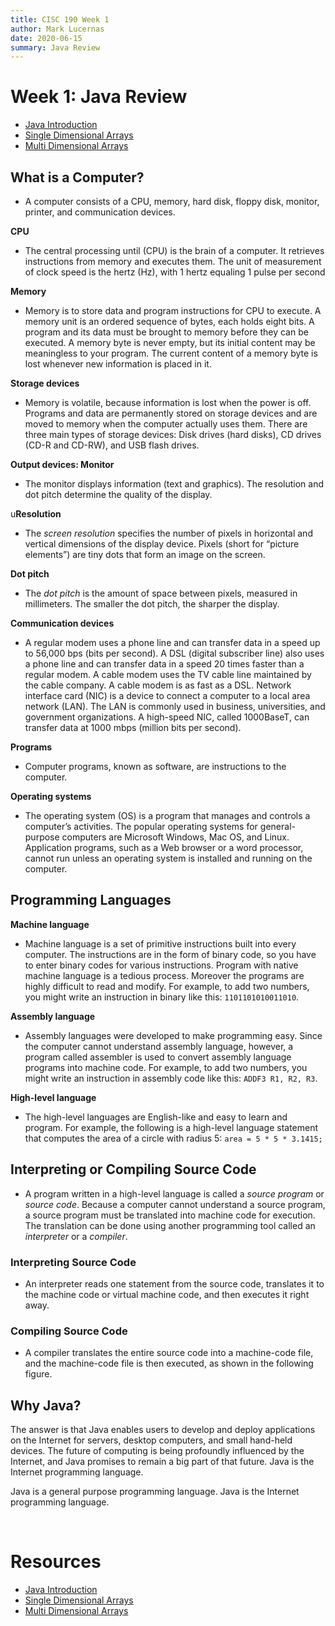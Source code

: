 ```yaml
---
title: CISC 190 Week 1
author: Mark Lucernas
date: 2020-06-15
summary: Java Review
---
```



# Week 1: Java Review

  - [Java Introduction](file:../../../../files/summer-2020/CISC-191/week-1/java_intro.ppt)
  - [Single Dimensional Arrays](file:../../../../files/summer-2020/CISC-191/week-1/single_dimensional_arrays.pptx)
  - [Multi Dimensional Arrays](file:../../../../files/summer-2020/CISC-191/week-1/multi_dimensional_arrays.ppt)


## What is a Computer?

  - A computer consists of a CPU, memory, hard disk, floppy disk, monitor,
    printer, and communication devices.


<a name="cpu-term">**CPU**</a>

  - The central processing until (CPU) is the brain of a computer.  It retrieves
    instructions from memory and executes them. The unit of measurement of clock
    speed is the hertz (Hz), with 1 hertz equaling 1 pulse per second


<a name="memory-term">**Memory**</a>

  - Memory is to store data and program instructions for CPU to execute. A
    memory unit is an ordered sequence of bytes, each holds eight bits. A
    program and its data must be brought to memory before they can be executed.
    A memory byte is never empty, but its initial content may be meaningless to
    your program. The current content of a memory byte is lost whenever new
    information is placed in it.


<a name="storage-devices-term">**Storage devices**</a>

  - Memory is volatile, because information is lost when the power is off.
    Programs and data are permanently stored on storage devices and are moved to
    memory when the computer actually uses them. There are three main types of
    storage devices: Disk drives (hard disks), CD drives (CD-R and CD-RW), and
    USB flash drives.


<a name="output-devices-monitor-term">**Output devices: Monitor**</a>

  - The monitor displays information (text and graphics). The resolution and dot
    pitch determine the quality of the display.


u<a name="resolution-term">**Resolution**</a>

  - The _screen resolution_ specifies the number of pixels in horizontal and
    vertical dimensions of the display device. Pixels (short for “picture
    elements”) are tiny dots that form an image on the screen.


<a name="dot-pitch-term">**Dot pitch**</a>

  - The _dot pitch_ is the amount of space between pixels, measured in
    millimeters. The smaller the dot pitch, the sharper the display.


<a name="communication-devices-term">**Communication devices**</a>

  - A regular modem uses a phone line and can transfer data in a speed up to
    56,000 bps (bits per second). A DSL (digital subscriber line) also uses a
    phone line and can transfer data in a speed 20 times faster than a regular
    modem. A cable modem uses the TV cable line maintained by the cable company.
    A cable modem is as fast as a DSL. Network interface card (NIC) is a device
    to connect a computer to a local area network (LAN). The LAN is commonly
    used in business, universities, and government organizations. A high-speed
    NIC, called 1000BaseT, can transfer data at 1000 mbps (million bits per
    second).


<a name="programs-term">**Programs**</a>

  - Computer programs, known as software, are instructions to the computer.


<a name="operating-systems-term">**Operating systems**</a>

  - The operating system (OS) is a program that manages and controls a
    computer’s activities. The popular operating systems for general-purpose
    computers are Microsoft Windows, Mac OS, and Linux. Application programs,
    such as a Web browser or a word processor, cannot run unless an operating
    system is installed and running on the computer.


## Programming Languages

<a name="machine-language-term">**Machine language**</a>

  - Machine language is a set of primitive instructions built into every
    computer. The instructions are in the form of binary code, so you have to
    enter binary codes for various instructions. Program with native machine
    language is a tedious process. Moreover the programs are highly difficult to
    read and modify. For example, to add two numbers, you might write an
    instruction in binary like this: `1101101010011010`.


<a name="assembly-language-term">**Assembly language**</a>

  - Assembly languages were developed to make programming easy. Since the
    computer cannot understand assembly language, however, a program called
    assembler is used to convert assembly language programs into machine code.
    For example, to add two numbers, you might write an instruction in assembly
    code like this: `ADDF3 R1, R2, R3`.


<a name="high-level-language-term">**High-level language**</a>

  - The high-level languages are English-like and easy to learn and program. For
    example, the following is a high-level language statement that computes the
    area of a circle with radius 5: `area = 5 * 5 * 3.1415;`


## Interpreting or Compiling Source Code

  - A program written in a high-level language is called a _source program_ or
    _source code_. Because a computer cannot understand a source program, a
    source program must be translated into machine code for execution. The
    translation can be done using another programming tool called an
    _interpreter_ or a _compiler_.


### Interpreting Source Code

  - An interpreter reads one statement from the source code, translates it to
    the machine code or virtual machine code, and then executes it right away.


### Compiling Source Code

  - A compiler translates the entire source code into a machine-code file, and
    the machine-code file is then executed, as shown in the following figure.


## Why Java?

The answer is that Java enables users to develop and deploy applications on the
Internet for servers, desktop computers, and small hand-held devices. The future
of computing is being profoundly influenced by the Internet, and Java promises
to remain a big part of that future. Java is the Internet programming language.

Java is a general purpose programming language.  Java is the Internet
programming language.


<br>

# Resources

  - [Java Introduction](file:../../../../files/summer-2020/CISC-191/week-1/java_intro.ppt)
  - [Single Dimensional Arrays](file:../../../../files/summer-2020/CISC-191/week-1/single_dimensional_arrays.pptx)
  - [Multi Dimensional Arrays](file:../../../../files/summer-2020/CISC-191/week-1/multi_dimensional_arrays.ppt)

